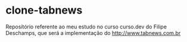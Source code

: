 # clone-tabnews

Reposítório referente ao meu estudo no curso curso.dev do Filipe Deschamps, que será a implementação do http://www.tabnews.com.br
